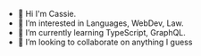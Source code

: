 - 👋 Hi I'm Cassie.
- 👀 I’m interested in Languages, WebDev, Law.
- 🌱 I’m currently learning TypeScript, GraphQL.
- 💞️ I’m looking to collaborate on anything I guess

<!---
cassiechew/cassiechew is a ✨ special ✨ repository because its `README.md` (this file) appears on your GitHub profile.
You can click the Preview link to take a look at your changes.
--->
